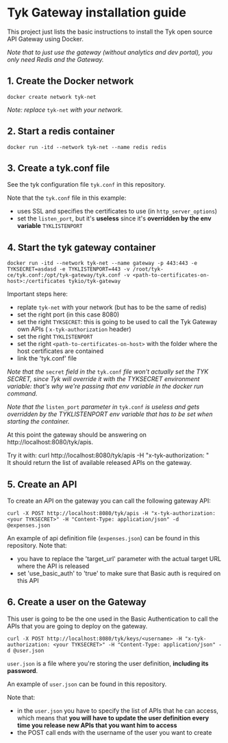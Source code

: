 # Tyk Gateway installation guide

This project just lists the basic instructions to install the Tyk open source API Gateway using Docker.

*Note that to just use the gateway (without analytics and dev portal), you only need Redis and the Gateway.*

## 1. Create the Docker network

    docker create network tyk-net    

*Note: replace* `tyk-net` *with your network.*

## 2. Start a redis container

    docker run -itd --network tyk-net --name redis redis    

## 3. Create a tyk.conf file

See the tyk configuration file `tyk.conf` in this repository.

Note that the `tyk.conf` file in this example:
 * uses SSL and specifies the certificates to use (in `http_server_options`)
 * set the `listen_port`, but it's **useless** since it's **overridden by the env variable** `TYKLISTENPORT`

## 4. Start the tyk gateway container

    docker run -itd --network tyk-net --name gateway -p 443:443 -e TYKSECRET=asdasd -e TYKLISTENPORT=443 -v /root/tyk-ce/tyk.conf:/opt/tyk-gateway/tyk.conf -v <path-to-certificates-on-host>:/certificates tykio/tyk-gateway

Important steps here:
 * replate `tyk-net` with your network (but has to be the same of redis)
 * set the right port (in this case 8080)
 * set the right `TYKSECRET`: this is going to be used to call the Tyk Gateway own APIs ( `x-tyk-authorization` header)
 * set the right `TYKLISTENPORT`
 * set the right `<path-to-certificates-on-host>` with the folder where the host certificates are contained
 * link the 'tyk.conf' file

*Note that the* `secret` *field in the* `tyk.conf` *file won't actually set the TYK SECRET, since Tyk will override it with the TYKSECRET environment variable: that's why we're passing that env variable in the docker run command.*

*Note that the* `listen_port` *parameter in* `tyk.conf` *is useless and gets overridden by the TYKLISTENPORT env variable that has to be set when starting the container.* 

At this point the gateway should be answering on http://localhost:8080/tyk/apis.

Try it with:
    curl http://localhost:8080/tyk/apis -H "x-tyk-authorization: <your TYKSECRET>"    
It should return the list of available released APIs on the gateway.

## 5. Create an API

To create an API on the gateway you can call the following gateway API:

    curl -X POST http://localhost:8080/tyk/apis -H "x-tyk-authorization: <your TYKSECRET>" -H "Content-Type: application/json" -d @expenses.json    

An example of api definition file (`expenses.json`) can be found in this repository.
Note that:
 * you have to replace the 'target_url' parameter with the actual target URL where the API is released
 * set 'use_basic_auth' to 'true' to make sure that Basic auth is required on this API

## 6. Create a user on the Gateway

This user is going to be the one used in the Basic Authentication to call the APIs that you are going to deploy on the gateway.

    curl -X POST http://localhost:8080/tyk/keys/<username> -H "x-tyk-authorization: <your TYKSECRET>" -H "Content-Type: application/json" -d @user.json    

`user.json` is a file where you're storing the user definition, **including its password**.

An example of `user.json` can be found in this repository.

Note that:
 * in the `user.json` you have to specify the list of APIs that he can access, which means that **you will have to update the user definition every time you release new APIs that you want him to access**
 * the POST call ends with the username of the user you want to create
